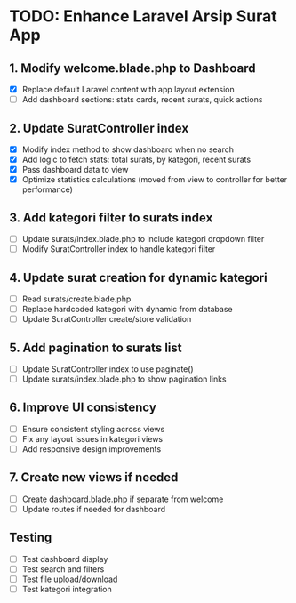 # TODO: Enhance Laravel Arsip Surat App

## 1. Modify welcome.blade.php to Dashboard
- [x] Replace default Laravel content with app layout extension
- [ ] Add dashboard sections: stats cards, recent surats, quick actions

## 2. Update SuratController index
- [x] Modify index method to show dashboard when no search
- [x] Add logic to fetch stats: total surats, by kategori, recent surats
- [x] Pass dashboard data to view
- [x] Optimize statistics calculations (moved from view to controller for better performance)

## 3. Add kategori filter to surats index
- [ ] Update surats/index.blade.php to include kategori dropdown filter
- [ ] Modify SuratController index to handle kategori filter

## 4. Update surat creation for dynamic kategori
- [ ] Read surats/create.blade.php
- [ ] Replace hardcoded kategori with dynamic from database
- [ ] Update SuratController create/store validation

## 5. Add pagination to surats list
- [ ] Update SuratController index to use paginate()
- [ ] Update surats/index.blade.php to show pagination links

## 6. Improve UI consistency
- [ ] Ensure consistent styling across views
- [ ] Fix any layout issues in kategori views
- [ ] Add responsive design improvements

## 7. Create new views if needed
- [ ] Create dashboard.blade.php if separate from welcome
- [ ] Update routes if needed for dashboard

## Testing
- [ ] Test dashboard display
- [ ] Test search and filters
- [ ] Test file upload/download
- [ ] Test kategori integration
